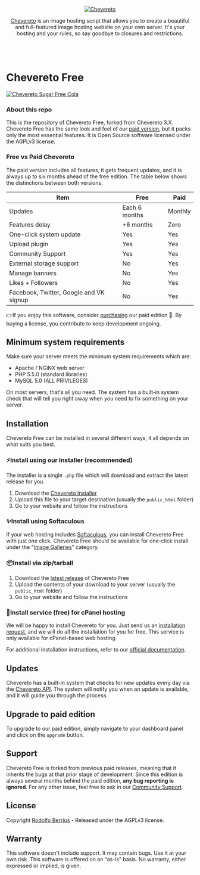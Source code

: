<p align="center"><a href="https://chevereto.com/"><img src="https://chevereto.com/app/themes/v3/img/chevereto-blue.svg" alt="Chevereto"></a></p>

<p align="center"><a href="https://chevereto.com">Chevereto</a> is an image hosting script that allows you to create a beautiful and full-featured image hosting website on your own server. It's your hosting and your rules, so say goodbye to closures and restrictions.</p>

<p align="center"><a href="https://chevereto.com/"><img src="https://chevereto.com/app/themes/v3/img/devices.png" alt="" vspace="20"></a></p>

Chevereto Free
=

<a href="https://chevereto.com/free" title="♫♪ Ha llegado tu tiempo, es el momento de Freeeeeeeeeeeeeeee"><img src="https://chevereto.com/app/themes/v3/img/chevereto-free-cover.jpg" alt="Chevereto Sugar Free Cola"></a>

### About this repo
This is the repository of Chevereto Free, forked from Chevereto 3.X. Chevereto Free has the same look and feel of our [paid version](https://chevereto.com), but it packs only the most essential features. It is Open Source software licensed under the AGPLv3 license.

### Free vs Paid Chevereto
The paid version includes all features, it gets frequent updates, and it is always up to six months ahead of the free edition. The table below shows the distinctions between both versions.

| Item                                         	| Free            	| Paid                   	|
|----------------------------------------------	|-----------------	|------------------------	|
| Updates										| Each 6 months		| Monthly        	      	|
| Features delay								| +6 months			| Zero	        	      	|
| One-click system update                       | Yes              	| Yes                    	|
| Upload plugin	                            	| Yes              	| Yes                    	|
| Community Support                                 	| Yes 	            | Yes 						|
| External storage support                     	| No              	| Yes                    	|
| Manage banners                               	| No              	| Yes                    	|
| Likes + Followers                            	| No              	| Yes                    	|
| Facebook, Twitter, Google and VK signup      	| No              	| Yes                    	|

👉If you enjoy this software, consider [purchasing](https://chevereto.com/pricing) our paid edition 👏. By buying a license, you contribute to keep development ongoing.

## Minimum system requirements
Make sure your server meets the minimum system requirements which are:

 - Apache / NGiNX web server
 - PHP 5.5.0 (standard libraries)
 - MySQL 5.0 (ALL PRIVILEGES)

On most servers, that's all you need. The system has a built-in system check that will tell you right away when you need to fix something on your server.

## Installation
Chevereto Free can be installed in several different ways, it all depends on what suits you best.

### ⚡Install using our Installer (recommended)
The installer is a single `.php` file which will download and extract the latest release for you.
1. Download the [Chevereto Installer](https://chevereto.com/download/file/installer)
2. Upload this file to your target destination (usually the `public_html` folder)
3. Go to your website and follow the instructions

### ✨Install using Softaculous
If your web hosting includes [Softaculous](https://softaculous.com/), you can install Chevereto Free with just one click. Chevereto Free should be available for one-click install under the "[Image Galleries](https://www.softaculous.com/apps/galleries/Chevereto_Free)" category.

### 📦Install via zip/tarball
 1. Download the [latest release](https://github.com/Chevereto/Chevereto-Free/releases/latest) of Chevereto Free
 2. Upload the contents of your download to your server (usually the `public_html` folder)
 3. Go to your website and follow the instructions

### 🤙Install service (free) for cPanel hosting
We will be happy to install Chevereto for you. Just send us an [installation request](https://chevereto.com/panel/request-installation),  and we will do all the installation for you for free. This service is only available for cPanel-based web hosting.

For additional installation instructions, refer to our [official documentation](https://chevereto.com/docs/install).

## Updates
Chevereto has a built-in system that checks for new updates every day via the [Chevereto API](https://chevereto.com/api/get/info/free). The system will notify you when an update is available, and it will guide you through the process.

## Upgrade to paid edition
To upgrade to our paid edition, simply navigate to your dashboard panel and click on the `upgrade` button.

## Support
Chevereto Free is forked from previous paid releases, meaning that it inherits the bugs at that prior stage of development. Since this edition is always several months behind the paid edition, **any bug reporting is ignored**. For any other issue, feel free to ask in our <a href="https://chevereto.com/community/forums/community-support.93/">Community Support</a>.

## License
Copyright [Rodolfo Berríos](http://rodolfoberrios.com) - Released under the AGPLv3 license.

## Warranty
This software doesn't include support. It may contain bugs. Use it at your own risk. This software is offered on an “as-is” basis. No warranty, either expressed or implied, is given.
